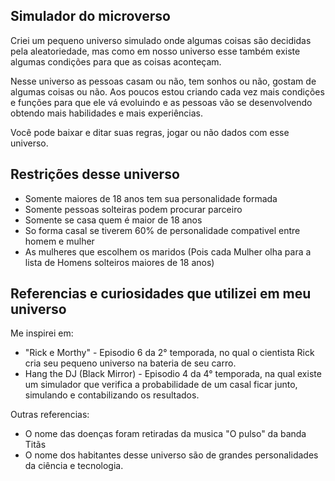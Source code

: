 ## Simulador do microverso

Criei um pequeno universo simulado onde algumas coisas são decididas pela
aleatoriedade, mas como em nosso universo esse também existe algumas condições para que as coisas aconteçam.

Nesse universo as pessoas casam ou não, tem sonhos ou não, gostam de algumas coisas ou não. Aos poucos
estou criando cada vez mais condições e funções para que ele vá evoluindo e as pessoas vão se desenvolvendo obtendo mais habilidades e mais experiências.

Você pode baixar e ditar suas regras, jogar ou não dados com esse universo.

## Restrições desse universo

- Somente maiores de 18 anos tem sua personalidade formada
- Somente pessoas solteiras podem procurar parceiro
- Somente se casa quem é maior de 18 anos
- So forma casal se tiverem 60% de personalidade compativel entre homem e mulher
- As mulheres que escolhem os maridos (Pois cada Mulher olha para a lista de Homens solteiros maiores de 18 anos)



##  Referencias e curiosidades que utilizei em meu universo
Me inspirei em:
 - "Rick e Morthy" -  Episodio 6 da 2° temporada, no qual o cientista Rick cria seu pequeno universo na bateria de seu carro.
 - Hang the DJ (Black Mirror) - Episodio 4 da 4° temporada, na qual existe um simulador que verifica a probabilidade de um casal ficar junto, simulando e contabilizando os resultados.

Outras referencias: 
- O nome das doenças foram retiradas da musica "O pulso" da banda Titãs
- O nome dos habitantes desse universo são de grandes personalidades da ciência e tecnologia.
